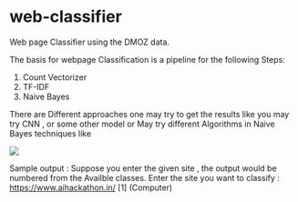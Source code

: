 # web-classifier
Web page Classifier using the DMOZ data.

The basis for webpage Classification is a pipeline for the following Steps: 
1. Count Vectorizer
2. TF-IDF 
3. Naive Bayes

There are Different approaches one may try to get the results like you may try CNN , or some other model or May try different Algorithms in Naive Bayes techniques like

![](https://drive.google.com/uc?export=view&id=1aNNn6JbVjDfQwisb7M4DhBNc7oNbmATi)

 
Sample output :
Suppose you enter the given site , the output would be numbered from the Availble classes.
Enter the site you want to classify : https://www.aihackathon.in/
[1] (Computer)

